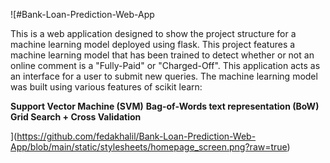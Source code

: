 ![#Bank-Loan-Prediction-Web-App

This is a web application designed to show the project structure for a machine learning model deployed using flask. This project features a machine learning model that has been trained to detect whether or not an online comment is a "Fully-Paid" or "Charged-Off". This application acts as an interface for a user to submit new queries. The machine learning model was built using various features of scikit learn:

**Support Vector Machine (SVM)**
**Bag-of-Words text representation (BoW)**
**Grid Search + Cross Validation**


](https://github.com/fedakhalil/Bank-Loan-Prediction-Web-App/blob/main/static/stylesheets/homepage_screen.png?raw=true)
